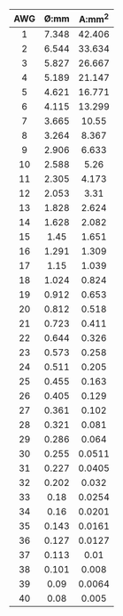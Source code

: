 | AWG | Ø:mm | A:mm<sup>2</sup> |
|:---:|:----:|:----------------:|
| 1  | 7.348 | 42.406 | 
| 2  | 6.544 | 33.634 | 
| 3  | 5.827 | 26.667 | 
| 4  | 5.189 | 21.147 | 
| 5  | 4.621 | 16.771 | 
| 6  | 4.115 | 13.299 | 
| 7  | 3.665 | 10.55  | 
| 8  | 3.264 | 8.367  | 
| 9  | 2.906 | 6.633  | 
| 10 | 2.588 | 5.26   | 
| 11 | 2.305 | 4.173  | 
| 12 | 2.053 | 3.31   | 
| 13 | 1.828 | 2.624  | 
| 14 | 1.628 | 2.082  | 
| 15 | 1.45  | 1.651  | 
| 16 | 1.291 | 1.309  | 
| 17 | 1.15  | 1.039  | 
| 18 | 1.024 | 0.824  | 
| 19 | 0.912 | 0.653  | 
| 20 | 0.812 | 0.518  | 
| 21 | 0.723 | 0.411  | 
| 22 | 0.644 | 0.326  | 
| 23 | 0.573 | 0.258  | 
| 24 | 0.511 | 0.205  | 
| 25 | 0.455 | 0.163  | 
| 26 | 0.405 | 0.129  | 
| 27 | 0.361 | 0.102  | 
| 28 | 0.321 | 0.081  | 
| 29 | 0.286 | 0.064  | 
| 30 | 0.255 | 0.0511 | 
| 31 | 0.227 | 0.0405 | 
| 32 | 0.202 | 0.032  | 
| 33 | 0.18  | 0.0254 | 
| 34 | 0.16  | 0.0201 | 
| 35 | 0.143 | 0.0161 | 
| 36 | 0.127 | 0.0127 | 
| 37 | 0.113 | 0.01   | 
| 38 | 0.101 | 0.008  | 
| 39 | 0.09  | 0.0064 | 
| 40 | 0.08  | 0.005  | 
